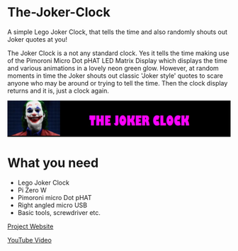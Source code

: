 # The-Joker-Clock
A simple Lego Joker Clock, that tells the time and also randomly shouts out Joker quotes at you!

The Joker Clock is a not any standard clock.  Yes it tells the time making use of the Pimoroni Micro Dot pHAT LED Matrix Display which displays the time and various animations in a lovely neon green glow.  However, at random moments in time the Joker shouts out classic 'Joker style' quotes to scare anyone who may be around or trying to tell the time.  Then the clock display returns and it is, just a clock again.

![](images/JOKER.jpg)

# What you need
* Lego Joker Clock
* Pi Zero W
* Pimoroni micro Dot pHAT
* Right angled micro USB
* Basic tools, screwdriver etc.

[Project Website](https://www.tecoed.co.uk/hologram-machine.html)

[YouTube Video](https://youtu.be/7pNxikwtCvs)